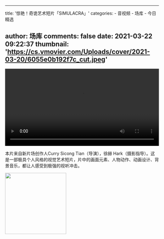 
---
title: '惊艳！奇诡艺术短片「SIMULACRA」'
categories: 
    - 音视频
    - 场库
    - 今日精选

author: 场库
comments: false
date: 2021-03-22 09:22:37
thumbnail: 'https://cs.vmovier.com/Uploads/cover/2021-03-20/6055e0b192f7c_cut.jpeg'
---

<div>   
<video src="https://ks-xpc4.xpccdn.com/f46db3d9-81f0-4792-b564-b27a40aebe0b.mp4" controls="controls" width="100%"></video><p>本片来自新片场创作人Curry Sicong Tian（导演），徐赫 Hark（摄影指导）。这是一部极具个人风格的视觉艺术短片，片中的画面元素、人物动作、动画设计、背景音乐，都让人感受到极强的视听冲击。</p><img src="https://cs.vmovier.com/Uploads/cover/2021-03-20/6055e0b192f7c_cut.jpeg" width="200" referrerpolicy="no-referrer">  
</div>
            